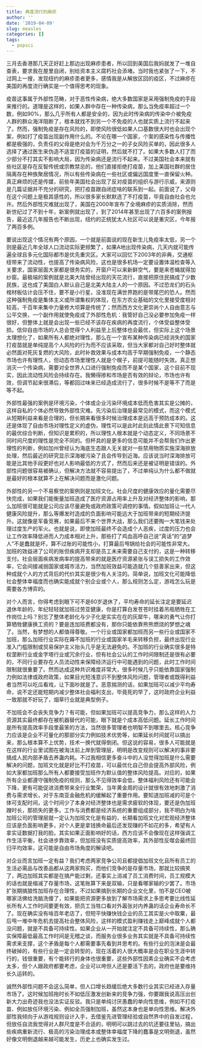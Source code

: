 ```yaml
---
title: 再度流行的麻疹
author: ''
date: '2019-04-09'
slug: measles
categories: []
tags:
  - popsci
---
```


三月去香港那几天正好赶上那边出现麻疹患者，所以回到美国后我妈就发了一堆自查表，要求我在屋里自闭，别给资本主义腐朽社会添堵。当时我也紧张了一下，不过网上一搜，发现纽约的麻疹患者更多，感情我是从解放区回的疫区，不过麻疹在美国的再度流行确实是一个值得思考的现象。

疫苗这事属于外部性范畴，对于恶性传染病，绝大多数国家是采用强制免疫的手段来推行的。道理是这样的，如果人群中存在一种传染病，那么当免疫率超过一个数，例如90%，那么几乎所有人都是安全的，因为此时传染病的传染中介被免疫人群的群众海洋阻断了，根本就找不到另一个不免疫的人也就实质上流行不起来了。然而，强制免疫是存在风险的，即使风险很低如果人口基数很大时也会出现个案，例如打了疫苗出现副作用什么的。不论在哪一个国家，个案的感染性与传播性都是极强的，负责任的父母是绝对会为千万分之一的子女风险买单的，因此很多人选择了通过医生来伪造不适宜打疫苗的证明，然后就不打了。如果大多数人打了而少部分不打其实不影响大局，因为传染病还是流行不起来。不过美国社会本来就有些社区是存在反智传统或宗教禁忌的，他们直接拒绝打疫苗，加上美国社群的居住隔离存在种族聚居情况，所以有些传染病在一些社区或偏远国度里一直保留火种。真正麻烦的还是传媒，前些年美国社会出现了反对疫苗的组织与游行示威，来源则是几篇证据并不充分的研究，把打疫苗跟自闭症啥的联系到一起。前面说了，父母在这个问题上是极其感性的，所以很多家长默默选了不打疫苗，毕竟自由社会也允许。然后外部性灾难就出现了，美国在2000年宣布了全境麻疹的实质消除，然而新世纪过了不到十年，新案例就出现了，到了2014年甚至出现了六百多的案例报告，最近这几年报告也不断出现，纽约的正统犹太人社区可以说是重灾区，今年报了两百多例。

要说出现这个情况有两个原因，一个就是前面说的现在新生儿免疫率太低，另一个则是最近几年全球人口流动实际更频繁了，如果A地出现传染病，几天内就可能传遍全球且多元化国际都市是优先重灾区。大家可以回忆下2003年的非典，交通枢纽带来了流动性，也提高了传染病风险，这也是很多机场一定要设置体温检查等入关要求，国家层面大家都是很务实的，开窗户可以来新鲜空气，要是来苍蝇就得加纱窗。最极端的案例就是北美大陆曾经出现的天花流行，直接把原住民搞成了少数民族，这也成了美国白人默认自己是北美大陆主人的一个原因。不过恐龙们的石头棺材板估计会压不住，要不是小行星，没准现在满世界跑的是带尾巴的恐人。然而这种强制免疫是集体主义或所谓集权的体现，在东方农业基础的文化里接受度相对较高，千百年来集中力量修大坝算是传统了；然而西方文化更崇尚个人自由意志与公平交换，一个副作用就使免疫成了外部性危机：我管好自己没必要参加免疫一样很好，但整体上就是会出现一些已经不该存在疾病的再度流行，个体受益整体受损。信仰自由市场的人总会觉得个人利益至上后整体也会最优，但实际上这个场景太理想化了，如果所有人都绝对理性，那么在一个宣布某种传染病已经消失的国家打疫苗就是单纯提高个人风险的行为而不应该采取，但当大家都对自己好时整体就必然面对死灰复燃的大风险，此时补救效果与成本均高于早期强制免疫，一个静态市场也许有理性人，但动态市场里理性人就是个幌子，前提可能随时失效。真正想消灭一个传染病，需要对全世界人口进行强制免疫而不是某个国家，这个目前不现实，因此流动性风险会持续存在。我懒得掺和市场是否有效的辩论，市场也许有效，但调节起来很滞后，等都回过味来已经造成流行了，很多时候不是等不了而是等不起。

外部性最强的案例是环境污染，个体或企业污染环境成本低而危害其实是公摊的，这样自私的个体必然导致外部性灾难。先污染后治理是最常见的模式，而这个模式从短期利益来看是合理的，但长期来看很多时候治理成本是远高于预防成本的。这还是体现了自由市场对理性定义的虚伪，理性可以是此时此刻此情此景下可知信息的最优综合判断，但知识是累积的，所以理性人根本就是个动态定义，不同场景不同时间尺度的理性是完全不同的。但杯具的是更多的信息可能并不会帮我们作出更理性的判断，例如加州曾经认为海底生态跟人无关就对一些禁用物质实施深海排放处理，然后最近的研究显示深海被污染了且会传导到近海。应该说当时深海排放可能是比其他手段更好也对人影响最低的方式了，然而后来还是被证明是错误的。外部性问题很容易被确认，但解决方法就不容易提出了，不过单纯认为什么都不做就是最好的根本就算不上在解决问题而是激化问题。

外部性的另一个不易察觉的案例则是加班文化。社会尺度的健康效应的量化需要尽快完成，如果我们能衡量加班造成了医疗资源占用率上升及对经济整体的影响，那么加班很可能就是公司应该尽量避免或政府政策可调控的事情。假如加班让一代人健康风险提升，那么等爆发时造成的负面影响可能远大于加班带来的短期经济提升。这就像是军备竞赛，如果最后不来个世界大战，那么我们还要掏一大笔钱来处理过度生产的军火。也就是说，即使加班最终不会造成个人恶疾，过度的压力也会让工作效率降低进而人力成本相对上升，那些打了鸡血高呼自己说“真话”的“追梦人”不是蠢就是坏，算不过账的可能性小，打算最后甩锅给社会的可能性非常大。加班的效益进了公司的账但疾病开支却是员工未来需要自己支付的，这是一种转移支付。社会层面疾病发病率的提高带来的就是医疗资源紧张与误工损失的工作效率，它会间接减弱国家或城市活力，当然加班效益可能造就几个慈善家出来，但这种成就个人的方式背后的代价其实是很少有人关注的。简单说，加班文化可能降低社会整体幸福度而也确实能成就个别企业或个人，那么规则怎么定，游戏怎么玩是需要各方博弈的。

对个人而言，你得考虑到眼下可不是60岁退休了，平均寿命的延长注定是要延迟退休年龄的，年纪轻轻就加班过劳亚健康，你是打算白发苍苍时挂着吊瓶牺牲在工作岗位上吗？别忘了整体老龄化与少子化是实实在在的灰犀牛，哪来的勇气让你打算牺牲健康换工资的？要是连加班费都没有，那你只能依靠熊熊燃烧的梦想之魂了。当然，有梦想的人都值得尊敬。一个行业或国家都加班而另一些行业或国家不加班，那么加班行业实际在薅不加班的行业或国家羊毛来转移负担，最终出现行业准入门槛限制或贸易保护主义抬头几乎是无法避免的。不加班的行业确实很多是特权垄断行业或金字塔行业或冗余行业，但有社会公认的工作时间限制还是很有必要的，不同行业要存在人员流动性来保障经济运行中可能遇到的问题，此时工作时间限制就很重要了。然而达成这种共识难度非常大，很多时候几乎只能依靠国家强制力例如法律或政府政策，如果目光短浅意识不到整体风险问题，管理者或既得利益者当然可以吃瓜看戏，让下面吵就是了。恶意揣测的话，如果加班可以减少平均寿命，说不定还能短期内减少整体社会福利支出，毕竟死的早了，这时政府企业利益一致那就不好玩了，烟草行业就是典型例子。

不加班会不会丧失竞争力？有可能，但如果加班可以提高竞争力，那么这样的人力资源其实最终都存在被机器替代的可能，眼下就是个成本高低问题。延长工作时间是所有提高效率手段里最笨的方法，当然很多管理者也明智不到哪里去。核心竞争力应该是企业不可量化的那部分实力例如技术优势等，如果延长时间就可以搞出来，那么根本算不上优势，技术一换代就得倒闭。但这说的容易，很多人可能就是在这样的行业里试图在被淘汰前上岸到管理层，明明是改变规则可以解决的事非要搞成人民内部矛盾去养蛊内耗。不过我相信更多奋斗中的人没觉得加班是什么需要解决的问题，加班文化就是好比不打疫苗，可以最优化自己但会提高外部风险，例如大家都加班那么所有人都要接受加班作为默认值的整体风险提高。对应的，如果所有企业都遵守强制免疫的规则，那么不见得效率会低，整体福利风险还有可能会下降，更有可能促进消费带来全行业繁荣，当年黄金周的设计就很有效地刺激了消费与需求增长，对于东南亚金融危机的缓解起了重要作用。要知道加班减的可是个体可支配时间，这个时间少了本身对经济整体也是需求疲软的体现，要还是伪加班蹭时长，那损失的更多。工作与消费都是经济系统的重要组成部分，我不明白为啥加班公司的管理层就一定认为加班文化是有益的，长期看加班文化对宏观经济整体应该是负面影响更多，对个人更是拿钱换命最后还发现赚的不如花的多，希望有人拿实证数据打我的脸。其实如果正面影响好的话，西方应该不会像现在这样强调工作生活平衡，社会进步靠效率，但加班没有实质提高效率，其外部性反噬会最终回归平均效率，这可能是自由市场角度的解读吧。

对企业而言加班一定有益？我们考虑两家竞争公司且都提倡加班文化且所有员工的生活必需品与改善品都从这两家购买，而他们竞争的是存量市场，那就比较搞笑了，两边加班其实都是在搞产能过剩，还事实上消减了员工消费时间，员工规模大的话也就是缩减了存量市场，这笔账算下来是双输，只是看哪家输的少罢了。市场扩张期搞狼性加班存在合理性，不过如果搞到长期的企业文化里，怕不是CEO被哪家活佛给洗脑洗傻了，如果能把资源更多放到了解市场需求上多思考要比线性延长所有人工作时间要更有效，把员工当牲口看对外嚣张对内养蛊的话企业寿命长不了。现在确实没有啥百年老店了，但短平快赚快钱企业的员工其实是火中取粟，最后甩一堆中年危机去提高社会整体风险，这样的模式盈利赚钱走上巅峰成就个人都没问题，就是不具备可持续性。如果企业从一开始就注定不具备可持续性，那么确实保障最低最高工作时间是无稽之谈，而服务业很多业务其实就是不具备可持续性需求来支撑，这个矛盾是每个人都需要事先看到并思考的。有些行业的泡沫是会最终破掉的，有些行业是一定会转型的，现在活着的人很大概率是会在职业生涯中转行的，钱很重要，有个能转行的身体也很重要，这些外部性因素企业确实不会考虑太多，但个人跟政府都要考虑，企业可以垮但人还是要活下去的，政府也是要维持长久运转的。

诚然外部性问题不会这么简单，但人口增长趋缓后绝大多数行业其实已经进入存量市场了。这时候加班拖时长不如低压激发创新来的竞争力强，你要跟我说高压出创新大力出奇迹我也没法实证反驳。我只是单纯讨厌愚蠢的单向性思维，例如不打疫苗、例如放任环境污染、例如全员强制加班，虽然这本身也是单向性思维。解决外部性我倾向于从游戏规则设计入手，去借鉴先进管理经验或自然界中的自发过程，但放任自流我觉得对人群尺度是不合适的，明明可以跳过去的坑还要往里钻，搞出些疾病重新流行、极高的污染治理成本或整体幸福度下降的蠢事是文明倒退，虽然好像文明倒退越来越可能发生，历史上也确实发生过。
